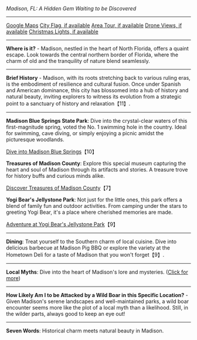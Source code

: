 *Madison, FL: A Hidden Gem Waiting to be Discovered*

---

[Google Maps](https://www.google.com/maps/place/Madison,+FL/data=!3m1!1e3)
[City Flag, if available](https://www.google.com/search?tbm=isch&q=Madison+FL+Flag+Picture)
[Area Tour, if available](https://www.youtube.com/results?search_query=Madison+FL+4k+tour)
[Drone Views, if available](https://www.youtube.com/results?search_query=Madison+FL+4k+drone)
[Christmas Lights, if available](https://www.youtube.com/results?search_query=Madison+FL+christmas+lights&sp=CAI%253D)

---

**Where is it?** - Madison, nestled in the heart of North Florida, offers a quaint escape. Look towards the central northern border of Florida, where the charm of old and the tranquility of nature blend seamlessly.

---

**Brief History** - Madison, with its roots stretching back to various ruling eras, is the embodiment of resilience and cultural fusion. Once under Spanish and American dominance, this city has blossomed into a hub of history and natural beauty, inviting explorers to witness its evolution from a strategic point to a sanctuary of history and relaxation【11】.

---

**Madison Blue Springs State Park**: Dive into the crystal-clear waters of this first-magnitude spring, voted the No. 1 swimming hole in the country. Ideal for swimming, cave diving, or simply enjoying a picnic amidst the picturesque woodlands.

  [Dive into Madison Blue Springs](https://www.youtube.com/results?search_query=Madison+FL+Madison+Blue+Springs+State+Park)【10】

**Treasures of Madison County**: Explore this special museum capturing the heart and soul of Madison through its artifacts and stories. A treasure trove for history buffs and curious minds alike.

  [Discover Treasures of Madison County](https://www.youtube.com/results?search_query=Madison+FL+Treasures+of+Madison+County)【7】

**Yogi Bear's Jellystone Park**: Not just for the little ones, this park offers a blend of family fun and outdoor activities. From camping under the stars to greeting Yogi Bear, it's a place where cherished memories are made.

  [Adventure at Yogi Bear's Jellystone Park](https://www.youtube.com/results?search_query=Madison+FL+Yogi+Bears+Jellystone+Park)【9】

---

**Dining**: Treat yourself to the Southern charm of local cuisine. Dive into delicious barbecue at Madison Pig BBQ or explore the variety at the Hometown Deli for a taste of Madison that you won't forget【9】.

---

**Local Myths**: Dive into the heart of Madison's lore and mysteries. ([Click for more](https://www.google.com/search?q=Madison+FL+local+myths))

---

**How Likely Am I to be Attacked by a Wild Boar in this Specific Location?** - Given Madison's serene landscapes and well-maintained parks, a wild boar encounter seems more like the plot of a local myth than a likelihood. Still, in the wilder parts, always good to keep an eye out!

---

**Seven Words**: Historical charm meets natural beauty in Madison.